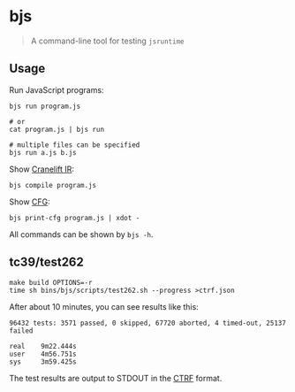 # bjs

> A command-line tool for testing `jsruntime`

## Usage

Run JavaScript programs:

```shell
bjs run program.js

# or
cat program.js | bjs run

# multiple files can be specified
bjs run a.js b.js
```

Show [Cranelift IR]:

```shell
bjs compile program.js
```

Show [CFG]:

```shell
bjs print-cfg program.js | xdot -
```

All commands can be shown by `bjs -h`.

## tc39/test262

```shell
make build OPTIONS=-r
time sh bins/bjs/scripts/test262.sh --progress >ctrf.json
```

After about 10 minutes, you can see results like this:

```
96432 tests: 3571 passed, 0 skipped, 67720 aborted, 4 timed-out, 25137 failed

real    9m22.444s
user    4m56.751s
sys     3m59.425s
```

The test results are output to STDOUT in the [CTRF] format.

[Cranelift IR]: https://github.com/bytecodealliance/wasmtime/blob/main/cranelift/docs/ir.md
[CFG]: https://en.wikipedia.org/wiki/Control-flow_graph
[CTRF]: https://ctrf.io/
